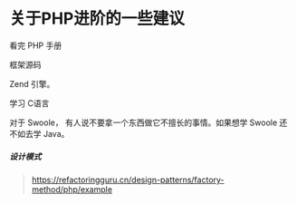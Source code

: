 # 关于PHP进阶的一些建议

看完 PHP 手册

框架源码

Zend 引擎。

学习 C语言

对于 Swoole， 有人说不要拿一个东西做它不擅长的事情。如果想学 Swoole 还不如去学 Java。

##### 设计模式

> https://refactoringguru.cn/design-patterns/factory-method/php/example